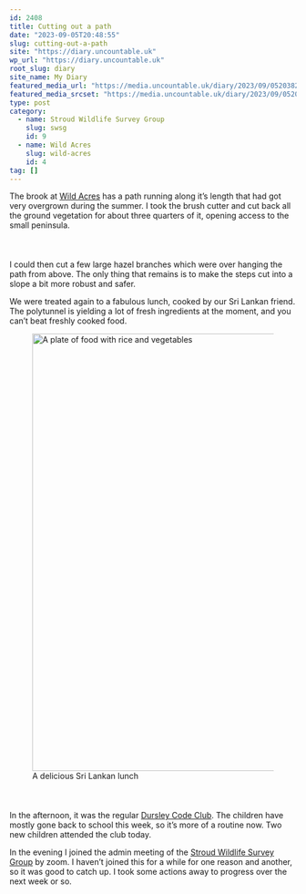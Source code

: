 ```yaml
---
id: 2408
title: Cutting out a path
date: "2023-09-05T20:48:55"
slug: cutting-out-a-path
site: "https://diary.uncountable.uk"
wp_url: "https://diary.uncountable.uk"
root_slug: diary
site_name: My Diary
featured_media_url: "https://media.uncountable.uk/diary/2023/09/05203822/IMG20230905124304.webp"
featured_media_srcset: "https://media.uncountable.uk/diary/2023/09/05203822/IMG20230905124304-300x162.webp 300w, https://media.uncountable.uk/diary/2023/09/05203822/IMG20230905124304-1024x552.webp 1024w, https://media.uncountable.uk/diary/2023/09/05203822/IMG20230905124304-150x150.webp 150w, https://media.uncountable.uk/diary/2023/09/05203822/IMG20230905124304-640x345.webp 640w, https://media.uncountable.uk/diary/2023/09/05203822/IMG20230905124304.webp 2000w"
type: post
category:
  - name: Stroud Wildlife Survey Group
    slug: swsg
    id: 9
  - name: Wild Acres
    slug: wild-acres
    id: 4
tag: []
---
```



<p>The brook at <a href="https://wildacres.org.uk/">Wild Acres</a> has a path running along it&#8217;s length that had got very overgrown during the summer.  I took the brush cutter and cut back all the ground vegetation for about three quarters of it, opening access to the small peninsula.</p>


<style>.kb-row-layout-id2408_1b23ab-08 > .kt-row-column-wrap{align-content:start;}:where(.kb-row-layout-id2408_1b23ab-08 > .kt-row-column-wrap) > .wp-block-kadence-column{justify-content:start;}.kb-row-layout-id2408_1b23ab-08 > .kt-row-column-wrap{column-gap:var(--global-kb-gap-md, 2rem);row-gap:var(--global-kb-gap-md, 2rem);padding-top:var(--global-kb-spacing-sm, 1.5rem);padding-bottom:var(--global-kb-spacing-sm, 1.5rem);grid-template-columns:repeat(2, minmax(0, 1fr));}.kb-row-layout-id2408_1b23ab-08 > .kt-row-layout-overlay{opacity:0.30;}@media all and (max-width: 1024px){.kb-row-layout-id2408_1b23ab-08 > .kt-row-column-wrap{grid-template-columns:repeat(2, minmax(0, 1fr));}}@media all and (max-width: 767px){.kb-row-layout-id2408_1b23ab-08 > .kt-row-column-wrap{grid-template-columns:minmax(0, 1fr);}}</style><div class="kb-row-layout-wrap kb-row-layout-id2408_1b23ab-08 alignnone wp-block-kadence-rowlayout"><div class="kt-row-column-wrap kt-has-2-columns kt-row-layout-equal kt-tab-layout-inherit kt-mobile-layout-row kt-row-valign-top">
<style>.kadence-column2408_297150-ca > .kt-inside-inner-col,.kadence-column2408_297150-ca > .kt-inside-inner-col:before{border-top-left-radius:0px;border-top-right-radius:0px;border-bottom-right-radius:0px;border-bottom-left-radius:0px;}.kadence-column2408_297150-ca > .kt-inside-inner-col{column-gap:var(--global-kb-gap-sm, 1rem);}.kadence-column2408_297150-ca > .kt-inside-inner-col{flex-direction:column;}.kadence-column2408_297150-ca > .kt-inside-inner-col > .aligncenter{width:100%;}.kadence-column2408_297150-ca > .kt-inside-inner-col:before{opacity:0.3;}.kadence-column2408_297150-ca{position:relative;}@media all and (max-width: 1024px){.kadence-column2408_297150-ca > .kt-inside-inner-col{flex-direction:column;justify-content:center;}}@media all and (max-width: 767px){.kadence-column2408_297150-ca > .kt-inside-inner-col{flex-direction:column;justify-content:center;}}</style>
<div class="wp-block-kadence-column kadence-column2408_297150-ca"><div class="kt-inside-inner-col">
<p>I could then cut a few large hazel branches which were over hanging the path from above.  The only thing that remains is to make the steps cut into a slope a bit more robust and safer.</p>



<p>We were treated again to a fabulous lunch, cooked by our Sri Lankan friend.  The polytunnel is yielding a lot of fresh ingredients at the moment, and you can&#8217;t beat freshly cooked food.</p>
</div></div>


<style>.kadence-column2408_4b639e-5e > .kt-inside-inner-col,.kadence-column2408_4b639e-5e > .kt-inside-inner-col:before{border-top-left-radius:0px;border-top-right-radius:0px;border-bottom-right-radius:0px;border-bottom-left-radius:0px;}.kadence-column2408_4b639e-5e > .kt-inside-inner-col{column-gap:var(--global-kb-gap-sm, 1rem);}.kadence-column2408_4b639e-5e > .kt-inside-inner-col{flex-direction:column;}.kadence-column2408_4b639e-5e > .kt-inside-inner-col > .aligncenter{width:100%;}.kadence-column2408_4b639e-5e > .kt-inside-inner-col:before{opacity:0.3;}.kadence-column2408_4b639e-5e{position:relative;}@media all and (max-width: 1024px){.kadence-column2408_4b639e-5e > .kt-inside-inner-col{flex-direction:column;justify-content:center;}}@media all and (max-width: 767px){.kadence-column2408_4b639e-5e > .kt-inside-inner-col{flex-direction:column;justify-content:center;}}</style>
<div class="wp-block-kadence-column kadence-column2408_4b639e-5e"><div class="kt-inside-inner-col">
<figure class="wp-block-image size-large"><img loading="lazy" decoding="async" width="1024" height="768" src="https://media.uncountable.uk/diary/2023/09/05203821/IMG20230905130457-1024x768.webp" alt="A plate of food with rice and vegetables" class="wp-image-2409" srcset="https://media.uncountable.uk/diary/2023/09/05203821/IMG20230905130457-1024x768.webp 1024w, https://media.uncountable.uk/diary/2023/09/05203821/IMG20230905130457-300x225.webp 300w, https://media.uncountable.uk/diary/2023/09/05203821/IMG20230905130457-640x480.webp 640w, https://media.uncountable.uk/diary/2023/09/05203821/IMG20230905130457.webp 2000w" sizes="auto, (max-width: 1024px) 100vw, 1024px" /><figcaption class="wp-element-caption">A delicious Sri Lankan lunch</figcaption></figure>
</div></div>

</div></div>


<p>In the afternoon, it was the regular <a href="https://www.facebook.com/dursleycodeclub">Dursley Code Club</a>.  The children have mostly gone back to school this week, so it&#8217;s more of a routine now.  Two new children attended the club today.</p>



<p>In the evening I joined the admin meeting of the <a href="https://stroudwildlifesurvey.org.uk">Stroud Wildlife Survey Group</a> by zoom.  I haven&#8217;t joined this for a while for one reason and another, so it was good to catch up.  I took some actions away to progress over the next week or so.</p>
